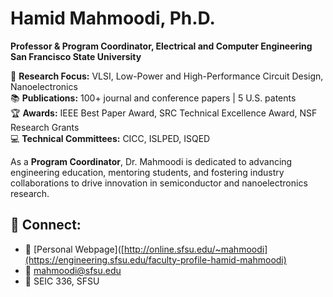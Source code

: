 # Hamid Mahmoodi, Ph.D.
**Professor & Program Coordinator, Electrical and Computer Engineering**  
**San Francisco State University**

🔬 **Research Focus:** VLSI, Low-Power and High-Performance Circuit Design, Nanoelectronics  
📚 **Publications:** 100+ journal and conference papers | 5 U.S. patents  
🏆 **Awards:** IEEE Best Paper Award, SRC Technical Excellence Award, NSF Research Grants  
💻 **Technical Committees:** CICC, ISLPED, ISQED  

As a **Program Coordinator**, Dr. Mahmoodi is dedicated to advancing engineering education, mentoring students, and fostering industry collaborations to drive innovation in semiconductor and nanoelectronics research.

## 📌 Connect:
- 🔗 [Personal Webpage]([http://online.sfsu.edu/~mahmoodi](https://engineering.sfsu.edu/faculty-profile-hamid-mahmoodi)
- 📧 mahmoodi@sfsu.edu
- 📍 SEIC 336, SFSU

